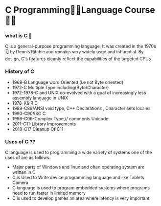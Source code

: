 # C Programming👨‍💻Language Course 👨‍🏫
### what is C 🤔
C  is a general-purpose programming language. 
It was created in the 1970s 🗓 by Dennis Ritchie and remains very widely used and influential. 
By design, C's features cleanly reflect the capabilities of the targeted CPUs
### History of C
- 1969-B Language word Oriented (i.e not Byte oriented)
- 1972-C Multiple Type including(Byte/Character)
- 1972-1978-C and UNIX co-evolved with a goal of increasingly less assembly language in UNIX
- 1978-K& R C 
- 1989-C89/ANSI void type, C++ Declarations , Character sets locales
- 1990-C90/ISO C  
- 1999-C99-Complex Type,// comments Unicode 
- 2011-C11-Library Improvements
- 2018-C17 Cleanup Of C11 
### Uses of C ??
C language is used to programming a wide variety of 
systems one of the uses of are as follows.
- Major parts of Windows and linux and often operating system are written in C
- C is Used to Write device programming language and like Tablets Camera  
- C language is used to program embedded systems where programs need to run faster in limited memory 
- C is used to develop games an area where latency is very important 